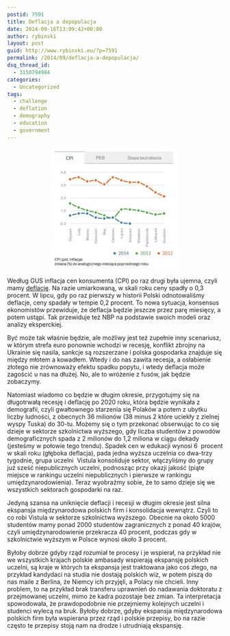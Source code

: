 ```yaml
---
postid: 7591
title: Deflacja a depopulacja
date: 2014-09-16T13:09:42+00:00
author: rybinski
layout: post
guid: http://www.rybinski.eu/?p=7591
permalink: /2014/09/deflacja-a-depopulacja/
dsq_thread_id:
  - 3150794984
categories:
  - Uncategorized
tags:
  - challenge
  - deflation
  - demography
  - education
  - government
---
```

<p style="text-align: center;">
  <a href="/uploads/2014/09/cpi_rdr.jpg"><img class="wp-image-7592 aligncenter" title="cpi_rdr" src="/uploads/2014/09/cpi_rdr-300x286.jpg" alt="" width="300" height="286" /></a>
</p>

Według GUS inflacja cen konsumenta (CPI) po raz drugi była ujemna, czyli mamy [deflację](http://stat.gov.pl/obszary-tematyczne/ceny-handel/wskazniki-cen/wskazniki-cen-towarow-i-uslug-konsumpcyjnych-w-sierpniu-2014-r-,2,29.html). Na razie umiarkowaną, w skali roku ceny spadły o 0,3 procent. W lipcu, gdy po raz pierwszy w historii Polski odnotowaliśmy deflacje, ceny spadały w tempie 0,2 procent. To nowa sytuacja, konsensus ekonomistów przewiduje, że deflacja będzie jeszcze przez parę miesięcy, a potem ustąpi. Tak przewiduje też NBP na podstawie swoich modeli oraz analizy eksperckiej.

Być może tak właśnie będzie, ale możliwy jest też zupełnie inny scenariusz, w którym strefa euro ponownie wchodzi w recesję, konflikt zbrojny na Ukrainie się nasila, sankcje są rozszerzane i polska gospodarka znajduje się między młotem a kowadłem. Wtedy i do nas zawita recesja, a osłabienie złotego nie zrównoważy efektu spadku popytu, i wtedy deflacja może zagościć u nas na dłużej. No, ale to wróżenie z fusów, jak będzie zobaczymy.

Natomiast wiadomo co będzie w długim okresie, przygotujmy się na długotrwałą recesję i deflację po 2020 roku, która będzie wynikała z demografii, czyli gwałtownego starzenia się Polaków a potem z ubytku liczby ludności, z obecnych 36 milionów (38 minus 2 które uciekły z zielnej wyspy Tuska) do 30-tu. Możemy się o tym przekonać obserwując to co się dzieje w sektorze szkolnictwa wyższego, gdy liczba studentów z powodów demograficznych spada z 2 milionów do 1,2 miliona w ciągu dekady (jesteśmy w połowie tego trendu). Spadek cen w edukacji wynosi 6  procent w skali roku (głęboka deflacja), pada jedna wyższa uczelnia co dwa-trzy tygodnie, grupa uczelni  Vistula konsoliduje sektor, włączyliśmy do grupy już sześć niepublicznych uczelni, podnosząc przy okazji jakość (piąte miejsce w rankingu uczelni niepublicznych i pierwsze w rankingu umiędzynarodowienia). Teraz wyobraźmy sobie, że to samo dzieje się we wszystkich sektorach gospodarki na raz.

Jedyną szansa na uniknięcie deflacji i recesji w długim okresie jest silna ekspansja międzynarodowa polskich firm i konsolidacja wewnątrz. Czyli to co robi Vistula w sektorze szkolnictwa wyższego. Obecnie na około 5000 studentów mamy ponad 2000 studentów zagranicznych z ponad 40 krajów, czyli umiędzynarodowienie przekracza 40 procent, podczas gdy w szkolnictwie wyższym w Polsce wynosi około 3 procent.

Byłoby dobrze gdyby rząd rozumiał te procesy i je wspierał, na przykład nie we wszystkich krajach polskie ambasady wspierają ekspansję polskich uczelni, są kraje w których ta ekspansja jest traktowana jako coś złego, na przykład kandydaci na studia nie dostają polskich wiz, w potem piszą do nas maile z Berlina, że Niemcy ich przyjęli, a Polacy nie chcieli. Inny problem, to na przykład brak transferu uprawnień do nadawania doktoratu z przejmowanej uczelni, mimo że kadra pozostaje bez zmian. Ta interpretacja spowodowała, że prawdopodobnie nie przejmiemy kolejnych uczelni i studenci wylecą na bruk. Byłoby dobrze, gdyby ekspansja międzynarodowa polskich firm była wspierana przez rząd i polskie przepisy, bo na razie często te przepisy stoją nam na drodze i utrudniają ekspansję.
